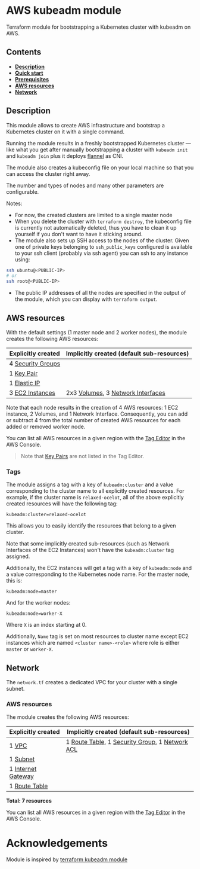 # AWS kubeadm module

Terraform module for bootstrapping a Kubernetes cluster with kubeadm on AWS.

## Contents

- [**Description**](#description)
- [**Quick start**](#quick-start)
- [**Prerequisites**](#prerequisites)
- [**AWS resources**](#aws-resources)
- [**Network**](#network)

## Description

This module allows to create AWS infrastructure and bootstrap a Kubernetes cluster on it with a single command.

Running the module results in a freshly bootstrapped Kubernetes cluster — like what you get after manually bootstrapping a cluster with `kubeadm init` and `kubeadm join` plus it deploys [flannel](https://github.com/coreos/flannel) as CNI.

The module also creates a kubeconfig file on your local machine so that you can access the cluster right away.

The number and types of nodes and many other parameters are configurable.

Notes:

- For now, the created clusters are limited to a single master node
- When you delete the cluster with `terraform destroy`, the kubeconfig file is currently not automatically deleted, thus you have to clean it up yourself if you don't want to have it sticking around.
- The module also sets up SSH access to the nodes of the cluster. Given one of private keys belonging to `ssh_public_keys` configured is available to your ssh client (probably via ssh agent) you can ssh to any instance using:

```bash
ssh ubuntu@<PUBLIC-IP>
# or
ssh root@<PUBLIC-IP>
```

- The public IP addresses of all the nodes are specified in the output of the module, which you can display with `terraform output`.

## AWS resources

With the default settings (1 master node and 2 worker nodes), the module creates the following AWS resources:

| Explicitly created        | Implicitly created (default sub-resources)                          |
|---------------------------|---------------------------------------------------------------------|
| 4 [Security Groups][sg]   |                                                                     |
| 1 [Key Pair][key]         |                                                                     |
| 1 [Elastic IP][eip]       |                                                                     |
| 3 [EC2 Instances][i]      | 2x3 [Volumes][vol], 3 [Network Interfaces][eni]                     |

[sg]: https://docs.aws.amazon.com/vpc/latest/userguide/VPC_SecurityGroups.html
[eip]: https://docs.aws.amazon.com/AWSEC2/latest/UserGuide/elastic-ip-addresses-eip.html
[i]: https://docs.aws.amazon.com/AWSEC2/latest/UserGuide/concepts.html
[vol]: https://docs.aws.amazon.com/AWSEC2/latest/UserGuide/AmazonEBS.html
[eni]: https://docs.aws.amazon.com/AWSEC2/latest/UserGuide/using-eni.html
[key]: https://docs.aws.amazon.com/AWSEC2/latest/UserGuide/ec2-key-pairs.html

Note that each node results in the creation of 4 AWS resources: 1 EC2 instance, 2 Volumes, and 1 Network Interface. Consequently, you can add or subtract 4 from the total number of created AWS resources for each added or removed worker node.

You can list all AWS resources in a given region with the [Tag Editor](https://console.aws.amazon.com/resource-groups/tag-editor) in the AWS Console.

> Note that [Key Pairs][key] are not listed in the Tag Editor.

### Tags

The module assigns a tag with a key of `kubeadm:cluster` and a value corresponding to the cluster name to all explicitly created resources. For example, if the cluster name is `relaxed-ocelot`, all of the above explicitly created resources will have the following tag:

```
kubeadm:cluster=relaxed-ocelot
```

This allows you to easily identify the resources that belong to a given cluster.

Note that some implicitly created sub-resources (such as Network Interfaces of the EC2 Instances) won't have the `kubeadm:cluster` tag assigned.

Additionally, the EC2 instances will get a tag with a key of `kubeadm:node` and a value corresponding to the Kubernetes node name. For the master node, this is:

```
kubeadm:node=master
```

And for the worker nodes:

```
kubeadm:node=worker-X
```

Where `X` is an index starting at 0.

Additionally, `Name` tag is set on most resources to cluster name except EC2 instances which are named `<cluster name>-<role>` where role is either `master` or `worker-X`.

## Network

The `network.tf` creates a dedicated VPC for your cluster with a single subnet.

### AWS resources

The module creates the following AWS resources:

| Explicitly created        | Implicitly created (default sub-resources)                          |
|---------------------------|---------------------------------------------------------------------|
| 1 [VPC][vpc]              | 1 [Route Table][rtb], 1 [Security Group][sg], 1 [Network ACL][acl]  |
| 1 [Subnet][subnet]        |                                                                     |
| 1 [Internet Gateway][igw] |                                                                     |
| 1 [Route Table][rtb]      |                                                                     |

**Total: 7 resources**

[vpc]: https://docs.aws.amazon.com/AWSEC2/latest/UserGuide/elastic-ip-addresses-eip.html
[acl]: https://docs.aws.amazon.com/vpc/latest/userguide/vpc-network-acls.html
[rtb]: https://docs.aws.amazon.com/vpc/latest/userguide/VPC_Route_Tables.html
[sg]: https://docs.aws.amazon.com/vpc/latest/userguide/VPC_SecurityGroups.html
[subnet]: https://docs.aws.amazon.com/vpc/latest/userguide/VPC_Subnets.html
[igw]: https://docs.aws.amazon.com/vpc/latest/userguide/VPC_Internet_Gateway.html

You can list all AWS resources in a given region with the [Tag Editor](https://console.aws.amazon.com/resource-groups/tag-editor) in the AWS Console.

# Acknowledgements

Module is inspired by [terraform kubeadm module](https://github.com/weibeld/terraform-aws-kubeadm)
